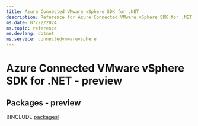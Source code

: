 ```yaml
---
title: Azure Connected VMware vSphere SDK for .NET
description: Reference for Azure Connected VMware vSphere SDK for .NET
ms.date: 07/22/2024
ms.topic: reference
ms.devlang: dotnet
ms.service: connectedvmwarevsphere
---
```

# Azure Connected VMware vSphere SDK for .NET - preview
## Packages - preview
[!INCLUDE [packages](connected-vmware-vsphere-index.md)]